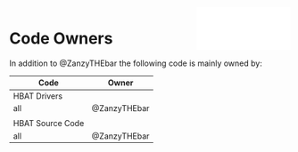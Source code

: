 <img src="./img/logo.png" alt="Logo" align="right" height="76"/>

# Code Owners

In addition to @ZanzyTHEbar the following code is mainly owned by:

| Code                       | Owner
|----------------------------|---------------------------
| HBAT Drivers               |
| all                        | @ZanzyTHEbar
|                            |
| HBAT Source Code           |
| all                        | @ZanzyTHEbar
